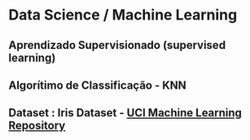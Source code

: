 # Data Science / Machine Learning
## Aprendizado Supervisionado (supervised learning)
## Algorítimo de Classificação - KNN
## Dataset : Iris Dataset - [UCI Machine Learning Repository](http://archive.ics.uci.edu/ml/datasets/Iris)